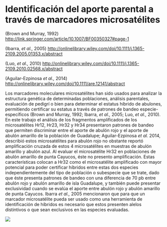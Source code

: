 # Identificación del aporte parental a través de marcadores microsatélites

(Brown and Murray, 1992)  <http://link.springer.com/article/10.1007/BF00350327#page-1> 

(Ibarra, *et al.,* 2005) <http://onlinelibrary.wiley.com/doi/10.1111/j.1365-2109.2005.01353.x/abstract>

(Luo, *et al.,* 2010) <http://onlinelibrary.wiley.com/doi/10.1111/j.1365-2109.2010.02568.x/abstract>

(Aguilar-Ezpinosa *et al.,* 2014) <http://onlinelibrary.wiley.com/doi/10.1111/are.12141/abstract>

Los marcadores moleculares microsatélites han sido usados para analizar la estructura genética de determinadas poblaciones, análisis parentales, evaluación de pedigrí o bien para determinar el estatus híbrido de abulones, permitiendo certificar su estatus a través de patrones de bandeo especie-específicos (Brown and Murray, 1992; Ibarra, *et al.,* 2005; Luo, *et al.,* 2010). En este trabajo el análisis de los fragmentos amplificados de los microsatélites Hr12, Hr23, Hr32 y Hr34 presentaron patrones de bandeo que permiten discriminar entre el aporte de abulón rojo y el aporte de abulón amarillo de la población de Guadalupe; Aguilar-Ezpinosa *et al.* 2014, describió estos microsatélites para abulón rojo no obstante reportó amplificación cruzada de estos 4 microsatélites en muestras de abulón amarillo y abulón azul. Al evaluar el microsatélite Hr32 en poblaciones de abulón amarillo de punta Cayucos, éste no presento amplificación. Estas características colocan a Hr32 como el microsatélite amplificado con mayor potencial para poder certificar híbridos entre estas dos especies independientemente del tipo de población o subespecie que se trate, dado que éste presenta patrones de bandeo con una diferencia de 70 pb entre abulón rojo y abulón amarillo de isla Guadalupe, y también puede presentar exclusividad cuando se evalúa el aporte entre abulón rojo y abulón amarillo de punta Cayucos. Ibarra *et al.,* 2005 mencionaron que para que un marcador microsatélite pueda ser usado como una herramienta de identificación de híbridos es necesario que estos presenten alelos distintivos o que sean exclusivos en las especies evaluadas.

<img src= "https://www.dropbox.com/home?preview=Captura+de+pantalla+2016-05-18+a+la%28s%29+01.45.55.png">
